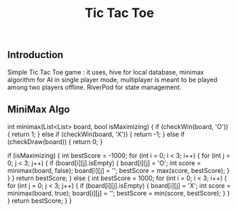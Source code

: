 <h1 align="center"> Tic Tac Toe </h1> <br>





## Introduction

Simple Tic Tac Toe game : it uses, hive for local database, minimax algorithm for AI in single player mode,
multiplayer is meant to be played among two players offline.
RiverPod  for state management.


## MiniMax Algo


int minimax(List<List<String>> board, bool isMaximizing) {
    if (checkWin(board, 'O')) {
    return 1;
} else if (checkWin(board, 'X')) {
    return -1;
} else if (checkDraw(board)) {
    return 0;
}

if (isMaximizing) {
    int bestScore = -1000;
    for (int i = 0; i < 3; i++) {
        for (int j = 0; j < 3; j++) {
            if (board[i][j].isEmpty) {
                board[i][j] = 'O';
                int score = minimax(board, false);
                board[i][j] = '';
                bestScore = max(score, bestScore);
        }
    }
}
    return bestScore;
} else {
    int bestScore = 1000;
    for (int i = 0; i < 3; i++) {
        for (int j = 0; j < 3; j++) {
            if (board[i][j].isEmpty) {
            board[i][j] = 'X';
            int score = minimax(board, true);
            board[i][j] = '';
            bestScore = min(score, bestScore);
        }
    }
}
        return bestScore;
    }
}

